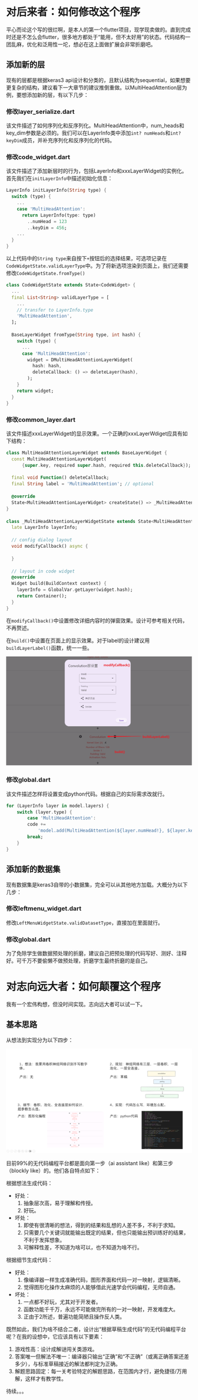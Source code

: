 # 对后来者：如何修改这个程序

平心而论这个写的很烂啊，是本人的第一个flutter项目，现学现卖做的。直到完成时还是不怎么会flutter，很多地方都处于“能用，但不太好用”的状态。代码结构一团乱麻，优化和泛用性一坨，想必在这上面做扩展会非常折磨吧。

## 添加新的层

现有的层都是根据keras3 api设计和分类的，且默认结构为sequential，如果想要更复杂的结构，建议看下一大章节的建议推倒重做。以MultiHeadAttention层为例，要想添加新的层，有以下几步：

### 修改layer_serialize.dart

该文件描述了如何序列化和反序列化。MultiHeadAttention中，num_heads和key_dim参数是必须的。我们可以在LayerInfo类中添加`int? numHeads`和`int? keyDim`成员，并补充序列化和反序列化的代码。

### 修改code_widget.dart

该文件描述了添加新层时的行为，包括LayerInfo和xxxLayerWidget的实例化。首先我们在`initLayerInfo`中描述初始化信息：

``` dart
LayerInfo initLayerInfo(String type) {
  switch (type) {
    ...
    case 'MultiHeadAttention':
      return LayerInfo(type: type)
        ..numHead = 123
        ..keyDim = 456;
    ...
  }
}
```

以上代码中的`String type`来自按下`+`按钮后的选择结果，可选项记录在`CodeWidgetState.validLayerType`中。为了将新选项渲染到页面上，我们还需要修改`CodeWidgetState.fromType()`

``` dart
class CodeWidgetState extends State<CodeWidget> {
  ...
  final List<String> validLayerType = [
    ...
    // transfer to LayerInfo.type
    'MultiHeadAttention',
  ];

  BaseLayerWidget fromType(String type, int hash) {
    switch (type) {
      ...
      case 'MultiHeadAttention':
        widget = DMultiHeadAttentionLayerWidget(
          hash: hash,
          deleteCallback: () => deleteLayer(hash),
        );
    }
    return widget;
  }
}
```

### 修改common_layer.dart

该文件描述xxxLayerWidget的显示效果。一个正确的xxxLayerWdiget应具有如下结构：

``` dart
class MultiHeadAttentionLayerWidget extends BaseLayerWidget {
  const MultiHeadAttentionLayerWidget(
      {super.key, required super.hash, required this.deleteCallback});

  final void Function() deleteCallback;
  final String label = 'MultiHeadAttention'; // optional

  @override
  State<MultiHeadAttentionLayerWidget> createState() => _MultiHeadAttentionLayerWidgetState();
}

class _MultiHeadAttentionLayerWidgetState extends State<MultiHeadAttentionLayerWidget> {
  late LayerInfo layerInfo;

  // config dialog layout 
  void modifyCallback() async {
    
  }

  // layout in code widget
  @override
  Widget build(BuildContext context) {
    layerInfo = GlobalVar.getLayer(widget.hash);
    return Container();
  }
}
```

在`modifyCallback()`中设置修改详细内容时的弹窗效果。设计可参考相关代码，不再赘述。

在`build()`中设置在页面上的显示效果。对于label的设计建议用`buildLayerLabel()`函数，统一一些。

![](./img/Snipaste_2024-09-23_15-47-54.png)

### 修改global.dart

该文件描述怎样将设置变成python代码。根据自己的实际需求改就行。

``` dart
for (LayerInfo layer in model.layers) {
    switch (layer.type) {
        case 'MultiHeadAttention':
        code +=
            'model.add(MultiHeadAttention(${layer.numHead!}, ${layer.keyDim}))\n';
        break;
    }
}
```

## 添加新的数据集

现有数据集是keras3自带的小数据集，完全可以从其他地方加载。大概分为以下几步：

### 修改leftmenu_widget.dart

修改`LeftMenuWidgetState.validDatasetType`，直接加在里面就行。

### 修改global.dart

为了免除学生做数据预处理的折磨，建议自己把预处理的代码写好、测好、注释好。可千万不要偷懒不做预处理，折磨学生最终折磨的是自己。

# 对志向远大者：如何颠覆这个程序

我有一个宏伟构想，但没时间实现。志向远大者可以试一下。

## 基本思路

从想法到实现分为以下四步：

![](./img/Snipaste_2024-09-23_21-28-28.png)

目前99%的无代码编程平台都是面向第一步（ai assistant like）和第三步（blockly like）的。他们各自特点如下：

根据想法生成代码：

- 好处：
  1. 抽象层次高，易于理解和传授。
  2. 好玩。
- 坏处：
  1. 即使有很清晰的想法，得到的结果和乱想的人差不多，不利于求知。
  2. 只需要几个关键词就能输出既定的结果，但也只能输出预训练好的结果，不利于发挥想象。
  3. 可解释性差，不知道为啥可以，也不知道为啥不行。

根据细节生成代码：

- 好处：
  1. 像编译器一样生成准确代码，图形界面和代码一对一映射，逻辑清晰。
  2. 觉得图形化操作太麻烦的人能够借此光速学会代码编程，无师自通。
- 坏处：
  1. 一点都不好玩，尤其对于开发者。
  2. 函数功能千千万，永远不可能做完所有的一对一映射，开发难度大。
  3. 正由于2所述，普遍功能简陋且操作反人类。

既然如此，我们为啥不结合二者，设计出“根据草稿生成代码”的无代码编程平台呢？在我的设想中，它应该具有以下要素：

1. 游戏性高：设计成解谜闯关类游戏。
2. 答案唯一但解法不唯一：编译器只输出“正确”和“不正确”（或离正确答案还差多少），与标准草稿接近的解法都判定为正确。
3. 解题思路固定：每一关考验特定的解题思路，在范围内才行，避免捷径/万用解，这样才有教学性。

待续。。。